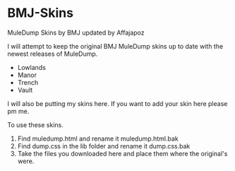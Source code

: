 BMJ-Skins
=========

MuleDump Skins by BMJ updated by Affajapoz

I will attempt to keep the original BMJ MuleDump skins up to date with the newest releases of MuleDump.

* Lowlands
* Manor
* Trench
* Vault


I will also be putting my skins here. If you want to add your skin here please pm me.

To use these skins.

1. Find muledump.html and rename it muledump.html.bak
2. Find dump.css in the lib folder and rename it dump.css.bak
3. Take the files you downloaded here and place them where the original's were.

